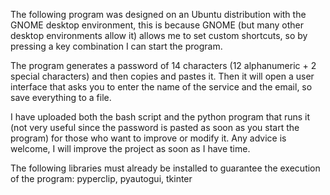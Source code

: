 The following program was designed on an Ubuntu distribution with the GNOME desktop environment, this is because GNOME (but many other desktop environments allow it) allows me to set custom shortcuts, so by pressing a key combination I can start the program.

The program generates a password of 14 characters (12 alphanumeric + 2 special characters) and then copies and pastes it. Then it will open a user interface that asks you to enter the name of the service and the email, so save everything to a file.

I have uploaded both the bash script and the python program that runs it (not very useful since the password is pasted as soon as you start the program) for those who want to improve or modify it.
Any advice is welcome, I will improve the project as soon as I have time.

The following libraries must already be installed to guarantee the execution of the program:
pyperclip, pyautogui, tkinter
